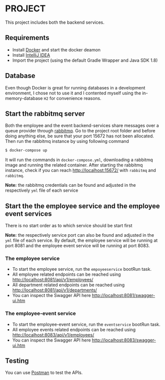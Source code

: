 # PROJECT
This project includes both the backend services.

## Requirements
- Install [Docker](https://docs.docker.com/) and start the docker deamon
- Install [IntelliJ IDEA](https://www.jetbrains.com/idea/)
- Import the project (using the default Gradle Wrapper and Java SDK 1.8)

## Database 
Even though Docker is great for running databases in a development environment, I chose not to use it and I contented myself using
the in-memory-database `H2` for convenience reasons. 

## Start the rabbitmq server
Both the employee and the event backend-services share messages over a queue provider through [rabbitmq](https://www.rabbitmq.com/).
Go to the project root folder and before doing anything else, be sure that your port 15672 has not been allocated. Then run the rabbitmq instance by using following command

```sh
$ docker-compose up
``` 
It will run the commands in `docker-compose.yml`, downloading a rabbitmq image and running the related container.
After starting the rabbitmq instance, check if you can reach [http://localhost:15672/](http://localhost:15672) with `rabbitmq` and `rabbitmq`.

**Note:** the rabbitmq credentials can be found and adjusted in the respectively `yml` file of each service

## Start the the employee service and the employee event services
There is no start order as to which service should be start first

**Note:** the respectively service port can also be found and adjusted in the `yml` file of each service. 
By default, the employee service will be running at port 8081 and the employee event service will be running at port 8083. 

### The employee service
- To start the employee service, run the `empoyeeservice` bootRun task.
- All employee related endpoints can be reached using <http://localhost:8081/api/v1/employees/>
- All department related endpoints can be reached using <http://localhost:8081/api/v1/departments/>
- You can inspect the Swagger API here <http://localhost:8081/swagger-ui.htm>

### The employee-event service 
- To start the employee-event service, run the `eventservice` bootRun task.
- All employee events related endpoints can be reached using <http://localhost:8083/api/v1/employees/>
- You can inspect the Swagger API here <http://localhost:8083/swagger-ui.htm>

## Testing
You can use [Postman](https://www.getpostman.com/) to test the APIs.